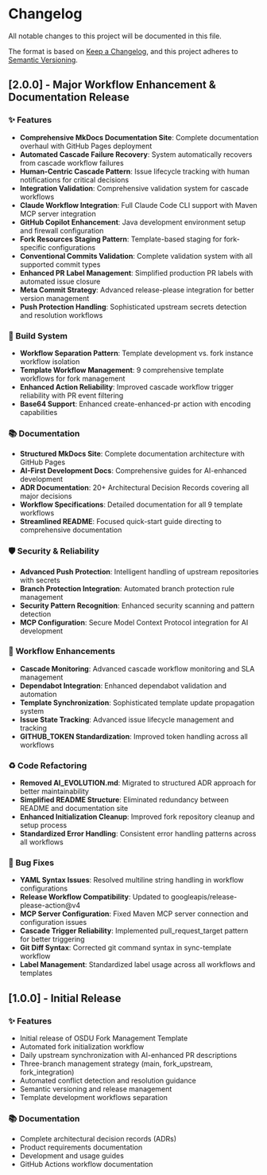 # Changelog

All notable changes to this project will be documented in this file.

The format is based on [Keep a Changelog](https://keepachangelog.com/en/1.0.0/),
and this project adheres to [Semantic Versioning](https://semver.org/spec/v2.0.0.html).

## [2.0.0] - Major Workflow Enhancement & Documentation Release

### ✨ Features
- **Comprehensive MkDocs Documentation Site**: Complete documentation overhaul with GitHub Pages deployment
- **Automated Cascade Failure Recovery**: System automatically recovers from cascade workflow failures
- **Human-Centric Cascade Pattern**: Issue lifecycle tracking with human notifications for critical decisions
- **Integration Validation**: Comprehensive validation system for cascade workflows
- **Claude Workflow Integration**: Full Claude Code CLI support with Maven MCP server integration
- **GitHub Copilot Enhancement**: Java development environment setup and firewall configuration
- **Fork Resources Staging Pattern**: Template-based staging for fork-specific configurations
- **Conventional Commits Validation**: Complete validation system with all supported commit types
- **Enhanced PR Label Management**: Simplified production PR labels with automated issue closure
- **Meta Commit Strategy**: Advanced release-please integration for better version management
- **Push Protection Handling**: Sophisticated upstream secrets detection and resolution workflows

### 🔨 Build System
- **Workflow Separation Pattern**: Template development vs. fork instance workflow isolation
- **Template Workflow Management**: 9 comprehensive template workflows for fork management
- **Enhanced Action Reliability**: Improved cascade workflow trigger reliability with PR event filtering
- **Base64 Support**: Enhanced create-enhanced-pr action with encoding capabilities

### 📚 Documentation
- **Structured MkDocs Site**: Complete documentation architecture with GitHub Pages
- **AI-First Development Docs**: Comprehensive guides for AI-enhanced development
- **ADR Documentation**: 20+ Architectural Decision Records covering all major decisions
- **Workflow Specifications**: Detailed documentation for all 9 template workflows
- **Streamlined README**: Focused quick-start guide directing to comprehensive documentation

### 🛡️ Security & Reliability
- **Advanced Push Protection**: Intelligent handling of upstream repositories with secrets
- **Branch Protection Integration**: Automated branch protection rule management
- **Security Pattern Recognition**: Enhanced security scanning and pattern detection
- **MCP Configuration**: Secure Model Context Protocol integration for AI development

### 🔧 Workflow Enhancements
- **Cascade Monitoring**: Advanced cascade workflow monitoring and SLA management
- **Dependabot Integration**: Enhanced dependabot validation and automation
- **Template Synchronization**: Sophisticated template update propagation system
- **Issue State Tracking**: Advanced issue lifecycle management and tracking
- **GITHUB_TOKEN Standardization**: Improved token handling across all workflows

### ♻️ Code Refactoring
- **Removed AI_EVOLUTION.md**: Migrated to structured ADR approach for better maintainability
- **Simplified README Structure**: Eliminated redundancy between README and documentation site
- **Enhanced Initialization Cleanup**: Improved fork repository cleanup and setup process
- **Standardized Error Handling**: Consistent error handling patterns across all workflows

### 🐛 Bug Fixes
- **YAML Syntax Issues**: Resolved multiline string handling in workflow configurations
- **Release Workflow Compatibility**: Updated to googleapis/release-please-action@v4
- **MCP Server Configuration**: Fixed Maven MCP server connection and configuration issues
- **Cascade Trigger Reliability**: Implemented pull_request_target pattern for better triggering
- **Git Diff Syntax**: Corrected git command syntax in sync-template workflow
- **Label Management**: Standardized label usage across all workflows and templates

## [1.0.0] - Initial Release

### ✨ Features
- Initial release of OSDU Fork Management Template
- Automated fork initialization workflow
- Daily upstream synchronization with AI-enhanced PR descriptions
- Three-branch management strategy (main, fork_upstream, fork_integration)
- Automated conflict detection and resolution guidance
- Semantic versioning and release management
- Template development workflows separation

### 📚 Documentation
- Complete architectural decision records (ADRs)
- Product requirements documentation
- Development and usage guides
- GitHub Actions workflow documentation